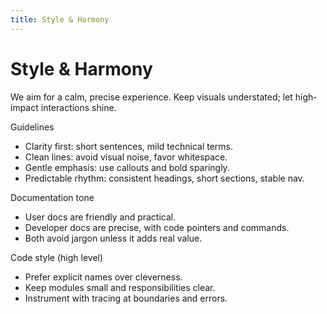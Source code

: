 ```yaml
---
title: Style & Harmony
---
```


# Style & Harmony

We aim for a calm, precise experience. Keep visuals understated; let high-impact interactions shine.

Guidelines
- Clarity first: short sentences, mild technical terms.
- Clean lines: avoid visual noise, favor whitespace.
- Gentle emphasis: use callouts and bold sparingly.
- Predictable rhythm: consistent headings, short sections, stable nav.

Documentation tone
- User docs are friendly and practical.
- Developer docs are precise, with code pointers and commands.
- Both avoid jargon unless it adds real value.

Code style (high level)
- Prefer explicit names over cleverness.
- Keep modules small and responsibilities clear.
- Instrument with tracing at boundaries and errors.

